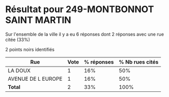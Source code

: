 # Résultat pour 249-MONTBONNOT SAINT MARTIN

Sur l'ensemble de la ville il y a eu 6 réponses dont 2 réponses avec une rue citée (33%)

2 points noirs identifiés

| Rue | Vote | % réponses | % Nb rues cités|
|-----|------|------------|----------------|
| LA DOUX | 1 | 16% | 50%|
| AVENUE DE L EUROPE | 1 | 16% | 50%|
| **Total** | 2 | 33% | 100%|
